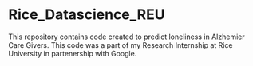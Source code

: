 # Rice_Datascience_REU

This repository contains code created to predict loneliness in Alzhemier Care Givers. This code was a part of my Research Internship at Rice University in partenership with Google. 

